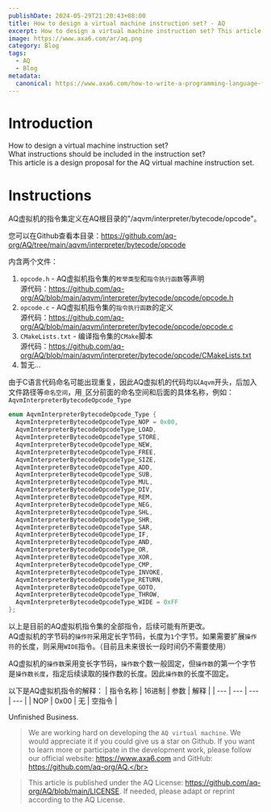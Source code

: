 ```yaml
---
publishDate: 2024-05-29T21:20:43+08:00
title: How to design a virtual machine instruction set? - AQ
excerpt: How to design a virtual machine instruction set? This article is a design proposal for the AQ virtual machine instruction set.
image: https://www.axa6.com/ar/aq.png
category: Blog
tags:
  - AQ
  - Blog
metadata:
  canonical: https://www.axa6.com/how-to-write-a-programming-language-from-scratch
---
```


# Introduction
How to design a virtual machine instruction set?</br>
What instructions should be included in the instruction set?</br>
This article is a design proposal for the AQ virtual machine instruction set.</br>

# Instructions
AQ虚拟机的指令集定义在AQ根目录的"/aqvm/interpreter/bytecode/opcode"。</br>

您可以在Github查看本目录：https://github.com/aq-org/AQ/tree/main/aqvm/interpreter/bytecode/opcode</br>

内含两个文件：</br>
1. `opcode.h` - AQ虚拟机指令集的`枚举类型`和`指令执行函数`等声明</br>
源代码：https://github.com/aq-org/AQ/blob/main/aqvm/interpreter/bytecode/opcode/opcode.h
2. `opcode.c` - AQ虚拟机指令集的`指令执行函数`的定义</br>
源代码：https://github.com/aq-org/AQ/blob/main/aqvm/interpreter/bytecode/opcode/opcode.c
3. `CMakeLists.txt` - 编译指令集的`CMake`脚本</br>
源代码：https://github.com/aq-org/AQ/blob/main/aqvm/interpreter/bytecode/opcode/CMakeLists.txt
4. 暂无...</br>

由于C语言代码命名可能出现重复，因此AQ虚拟机的代码均以`Aqvm`开头，后加入文件路径等`命名空间`，用`_`区分前面的命名空间和后面的具体名称，例如：`AqvmInterpreterBytecodeOpcode_Type`</br>

```C
enum AqvmInterpreterBytecodeOpcode_Type {
  AqvmInterpreterBytecodeOpcodeType_NOP = 0x00,
  AqvmInterpreterBytecodeOpcodeType_LOAD,
  AqvmInterpreterBytecodeOpcodeType_STORE,
  AqvmInterpreterBytecodeOpcodeType_NEW,
  AqvmInterpreterBytecodeOpcodeType_FREE,
  AqvmInterpreterBytecodeOpcodeType_SIZE,
  AqvmInterpreterBytecodeOpcodeType_ADD,
  AqvmInterpreterBytecodeOpcodeType_SUB,
  AqvmInterpreterBytecodeOpcodeType_MUL,
  AqvmInterpreterBytecodeOpcodeType_DIV,
  AqvmInterpreterBytecodeOpcodeType_REM,
  AqvmInterpreterBytecodeOpcodeType_NEG,
  AqvmInterpreterBytecodeOpcodeType_SHL,
  AqvmInterpreterBytecodeOpcodeType_SHR,
  AqvmInterpreterBytecodeOpcodeType_SAR,
  AqvmInterpreterBytecodeOpcodeType_IF,
  AqvmInterpreterBytecodeOpcodeType_AND,
  AqvmInterpreterBytecodeOpcodeType_OR,
  AqvmInterpreterBytecodeOpcodeType_XOR,
  AqvmInterpreterBytecodeOpcodeType_CMP,
  AqvmInterpreterBytecodeOpcodeType_INVOKE,
  AqvmInterpreterBytecodeOpcodeType_RETURN,
  AqvmInterpreterBytecodeOpcodeType_GOTO,
  AqvmInterpreterBytecodeOpcodeType_THROW,
  AqvmInterpreterBytecodeOpcodeType_WIDE = 0xFF
};
```
以上是目前的AQ虚拟机指令集的全部指令，后续可能有所更改。</br>
AQ虚拟机的字节码的`操作符`采用定长字节码，长度为`1`个字节。如果需要扩展`操作符`的长度，则采用`WIDE`指令。（目前且未来很长一段时间仍不需要使用）</br>

AQ虚拟机的`操作数`采用变长字节码，`操作数`个数一般固定，但`操作数`的第一个字节是`操作数长度`，指定后续读取的操作数的长度。因此`操作数`的长度不固定。</br>

以下是AQ虚拟机指令的解释：
| 指令名称 | 16进制 | 参数 | 解释 |
| --- | --- | --- | --- |
| NOP | 0x00 | 无 | 空指令 |

Unfinished Business.

> We are working hard on developing the `AQ virtual machine`. We would appreciate it if you could give us a star on Github. If you want to learn more or participate in the development work, please follow our official website: https://www.axa6.com and GitHub: https://github.com/aq-org/AQ.</br>

> This article is published under the AQ License: https://github.com/aq-org/AQ/blob/main/LICENSE. If needed, please adapt or reprint according to the AQ License.